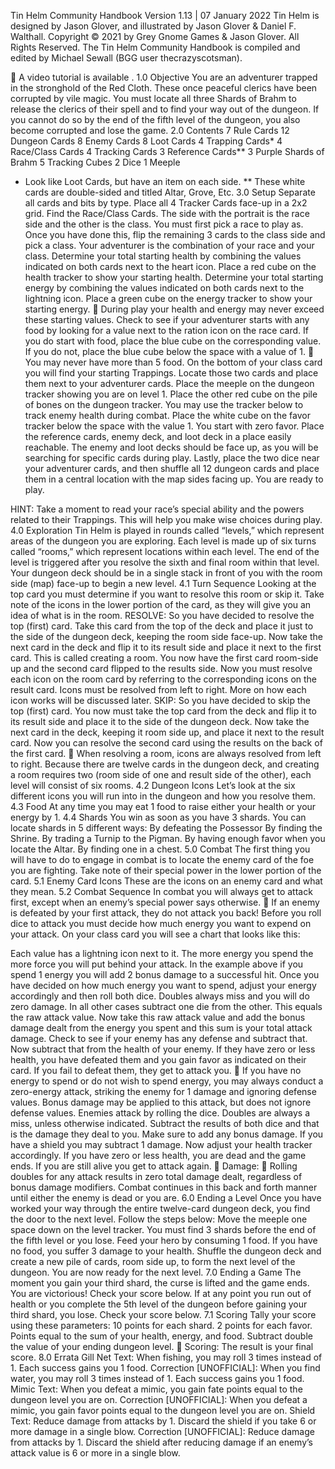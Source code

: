 Tin Helm
Community Handbook
Version 1.13 | 07 January 2022
Tin Helm is designed by Jason Glover, and illustrated by Jason Glover & Daniel F. Walthall.
Copyright © 2021 by Grey Gnome Games & Jason Glover. All Rights Reserved.
The Tin Helm Community Handbook is compiled and edited by Michael Sewall (BGG user thecrazyscotsman).

🎦 A video tutorial is available .
1.0 Objective
You are an adventurer trapped in the stronghold of the Red Cloth. These once peaceful clerics have been corrupted by vile magic. You must locate all three Shards of Brahm to release the clerics of their spell and to find your way out of the dungeon. If you cannot do so by the end of the fifth level of the dungeon, you also become corrupted and lose the game.
2.0 Contents
7 Rule Cards
12 Dungeon Cards
8 Enemy Cards
8 Loot Cards
4 Trapping Cards*
4 Race/Class Cards
4 Tracking Cards
3 Reference Cards**
3 Purple Shards of Brahm
5 Tracking Cubes
2 Dice
1 Meeple
* Look like Loot Cards, but have an item on each side.
** These white cards are double-sided and titled Altar, Grove, Etc.
3.0 Setup
Separate all cards and bits by type.
Place all 4 Tracker Cards face-up in a 2x2 grid.
Find the Race/Class Cards. The side with the portrait is the race side and the other is the class. You must first pick a race to play as. Once you have done this, flip the remaining 3 cards to the class side and pick a class. Your adventurer is the combination of your race and your class.
Determine your total starting health by combining the values indicated on both cards next to the heart icon. Place a red cube on the health tracker to show your starting health.
Determine your total starting energy by combining the values indicated on both cards next to the lightning icon. Place a green cube on the energy tracker to show your starting energy.
🛑 During play your health and energy may never exceed these starting values.
Check to see if your adventurer starts with any food by looking for a value next to the ration icon on the race card. If you do start with food, place the blue cube on the corresponding value. If you do not, place the blue cube below the space with a value of 1.
🛑 You may never have more than 5 food.
On the bottom of your class card you will find your starting Trappings. Locate those two cards and place them next to your adventurer cards.
Place the meeple on the dungeon tracker showing you are on level 1.
Place the other red cube on the pile of bones on the dungeon tracker. You may use the tracker below to track enemy health during combat. Place the white cube on the favor tracker below the space with the value 1. You start with zero favor.
Place the reference cards, enemy deck, and loot deck in a place easily reachable. The enemy and loot decks should be face up, as you will be searching for specific cards during play.
Lastly, place the two dice near your adventurer cards, and then shuffle all 12 dungeon cards and place them in a central location with the map sides facing up. You are ready to play.

HINT: Take a moment to read your race’s special ability and the powers related to their Trappings. This will help you make wise choices during play.
4.0 Exploration
Tin Helm is played in rounds called “levels,” which represent areas of the dungeon you are exploring. Each level is made up of six turns called “rooms,” which represent locations within each level. The end of the level is triggered after you resolve the sixth and final room within that level.
Your dungeon deck should be in a single stack in front of you with the room side (map) face-up to begin a new level.
4.1 Turn Sequence
Looking at the top card you must determine if you want to resolve this room or skip it. Take note of the icons in the lower portion of the card, as they will give you an idea of what is in the room.
RESOLVE: So you have decided to resolve the top (first) card. Take this card from the top of the deck and place it just to the side of the dungeon deck, keeping the room side face-up. Now take the next card in the deck and flip it to its result side and place it next to the first card. This is called creating a room. You now have the first card room-side up and the second card flipped to the results side. Now you must resolve each icon on the room card by referring to the corresponding icons on the result card. Icons must be resolved from left to right. More on how each icon works will be discussed later.
SKIP: So you have decided to skip the top (first) card. You now must take the top card from the deck and flip it to its result side and place it to the side of the dungeon deck. Now take the next card in the deck, keeping it room side up, and place it next to the result card. Now you can resolve the second card using the results on the back of the first card.
🛑 When resolving a room, icons are always resolved from left to right.
Because there are twelve cards in the dungeon deck, and creating a room requires two (room side of one and result side of the other), each level will consist of six rooms.
4.2 Dungeon Icons
Let’s look at the six different icons you will run into in the dungeon and how you resolve them.
4.3 Food
At any time you may eat 1 food to raise either your health or your energy by 1.
4.4 Shards
You win as soon as you have 3 shards. You can locate shards in 5 different ways:
By defeating the Possessor
By finding the Shrine.
By trading a Turnip to the Pigman.
By having enough favor when you locate the Altar.
By finding one in a chest.
5.0 Combat
The first thing you will have to do to engage in combat is to locate the enemy card of the foe you are fighting. Take note of their special power in the lower portion of the card.
5.1 Enemy Card Icons
These are the icons on an enemy card and what they mean.
5.2 Combat Sequence
In combat you will always get to attack first, except when an enemy’s special power says otherwise.
🛑 If an enemy is defeated by your first attack, they do not attack you back!
Before you roll dice to attack you must decide how much energy you want to expend on your attack. On your class card you will see a chart that looks like this:

Each value has a lightning icon next to it. The more energy you spend the more force you will put behind your attack. In the example above if you spend 1 energy you will add 2 bonus damage to a successful hit.
Once you have decided on how much energy you want to spend, adjust your energy accordingly and then roll both dice. Doubles always miss and you will do zero damage. In all other cases subtract one die from the other. This equals the raw attack value.
Now take this raw attack value and add the bonus damage dealt from the energy you spent and this sum is your total attack damage. Check to see if your enemy has any defense and subtract that. Now subtract that from the health of your enemy. If they have zero or less health, you have defeated them and you gain favor as indicated on their card. If you fail to defeat them, they get to attack you.
🛑 If you have no energy to spend or do not wish to spend energy, you may always conduct a zero-energy attack, striking the enemy for 1 damage and ignoring defense values. Bonus damage may be applied to this attack, but does not ignore defense values.
Enemies attack by rolling the dice. Doubles are always a miss, unless otherwise indicated. Subtract the results of both dice and that is the damage they deal to you. Make sure to add any bonus damage. If you have a shield you may subtract 1 damage. Now adjust your health tracker accordingly. If you have zero or less health, you are dead and the game ends. If you are still alive you get to attack again.
🛑 Damage:
🛑 Rolling doubles for any attack results in zero total damage dealt, regardless of bonus damage modifiers.
Combat continues in this back and forth manner until either the enemy is dead or you are.
6.0 Ending a Level
Once you have worked your way through the entire twelve-card dungeon deck, you find the door to the next level. Follow the steps below:
Move the meeple one space down on the level tracker. You must find 3 shards before the end of the fifth level or you lose.
Feed your hero by consuming 1 food. If you have no food, you suffer 3 damage to your health.
Shuffle the dungeon deck and create a new pile of cards, room side up, to form the next level of the dungeon. You are now ready for the next level.
7.0 Ending a Game
The moment you gain your third shard, the curse is lifted and the game ends. You are victorious! Check your score below.
If at any point you run out of health or you complete the 5th level of the dungeon before gaining your third shard, you lose. Check your score below.
7.1 Scoring
Tally your score using these parameters:
10 points for each shard.
2 points for each favor.
Points equal to the sum of your health, energy, and food.
Subtract double the value of your ending dungeon level.
🛑 Scoring:
The result is your final score.
8.0 Errata
Gill Net
Text: When fishing, you may roll 3 times instead of 1. Each success gains you 1 food.
Correction [UNOFFICIAL]: When you find water, you may roll 3 times instead of 1. Each success gains you 1 food.
Mimic
Text: When you defeat a mimic, you gain fate points equal to the dungeon level you are on.
Correction [UNOFFICIAL]: When you defeat a mimic, you gain favor points equal to the dungeon level you are on.
Shield
Text: Reduce damage from attacks by 1. Discard the shield if you take 6 or more damage in a single blow.
Correction [UNOFFICIAL]: Reduce damage from attacks by 1. Discard the shield after reducing damage if an enemy’s attack value is 6 or more in a single blow.

